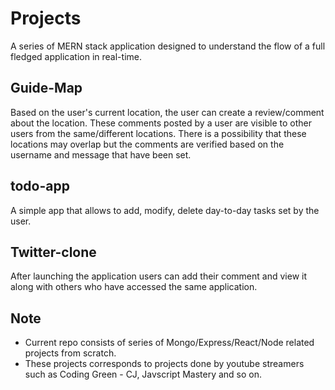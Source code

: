 # Projects 
A series of MERN stack application designed to understand the flow of a full fledged application in real-time.

## Guide-Map
Based on the user's current location, the user can create a review/comment about the location. These comments posted by a user are visible to other users from the same/different locations. There is a possibility that these locations may overlap but the comments are verified based on the username and message that have been set.

## todo-app
A simple app that allows to add, modify, delete day-to-day tasks set by the user.

## Twitter-clone
After launching the application users can add their comment and view it along with others who have accessed the same application. 

 ## Note
<ul>
<li>Current repo consists of series of Mongo/Express/React/Node related projects from scratch.</li>
<li>These projects corresponds to projects done by youtube streamers such as Coding Green - CJ, Javscript Mastery and so on.</li>  
</ul>







